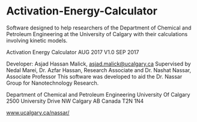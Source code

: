 # Activation-Energy-Calculator
Software designed to help researchers of the Department of Chemical and Petroleum Engineering at the University of Calgary with their calculations involving kinetic models.

Activation Energy Calculator
AUG 2017
V1.0 SEP 2017

Developer: Asjad Hassan Malick,  asjad.malick@ucalgary.ca
Supervised by Nedal Marei, Dr. Azfar Hassan, Research Associate
and Dr. Nashat Nassar, Associate Professor
This software was developed to aid the Dr. Nassar Group for Nanotechnology Research.

Department of Chemical and Petroleum Engineering
University Of Calgary
2500 University Drive NW
Calgary AB Canada  T2N 1N4

www.ucalgary.ca/nassar/
